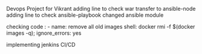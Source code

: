 Devops Project for Vikrant
adding line to check war transfer to ansible-node
adding line to check ansible-playbook
changed ansible module

checking code :
      - name: remove all old images
      shell: docker rmi -f $(docker images -q);
      ignore_errors: yes

implementing jenkins CI/CD
